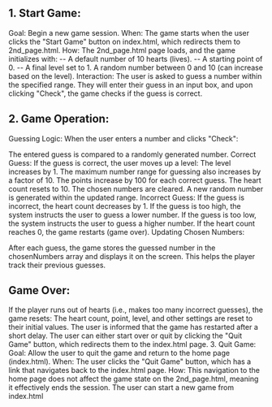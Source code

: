 ## 1. Start Game:
Goal: Begin a new game session.
When: The game starts when the user clicks the "Start Game" button on index.html, which redirects them to 2nd_page.html.
How: The 2nd_page.html page loads, and the game initializes with:
-- A default number of 10 hearts (lives).
-- A starting point of 0.
-- A final level set to 1.
A random number between 0 and 10 (can increase based on the level).
Interaction: The user is asked to guess a number within the specified range. They will enter their guess in an input box, and upon clicking "Check", the game checks if the guess is correct.
## 2. Game Operation:
Guessing Logic:
When the user enters a number and clicks "Check":

The entered guess is compared to a randomly generated number.
Correct Guess:
If the guess is correct, the user moves up a level:
The level increases by 1.
The maximum number range for guessing also increases by a factor of 10.
The points increase by 100 for each correct guess.
The heart count resets to 10.
The chosen numbers are cleared.
A new random number is generated within the updated range.
Incorrect Guess:
If the guess is incorrect, the heart count decreases by 1.
If the guess is too high, the system instructs the user to guess a lower number.
If the guess is too low, the system instructs the user to guess a higher number.
If the heart count reaches 0, the game restarts (game over).
Updating Chosen Numbers:

After each guess, the game stores the guessed number in the chosenNumbers array and displays it on the screen. This helps the player track their previous guesses.
## Game Over:
If the player runs out of hearts (i.e., makes too many incorrect guesses), the game resets:
The heart count, point, level, and other settings are reset to their initial values.
The user is informed that the game has restarted after a short delay.
The user can either start over or quit by clicking the "Quit Game" button, which redirects them to the index.html page.
3. Quit Game:
Goal: Allow the user to quit the game and return to the home page (index.html).
When: The user clicks the "Quit Game" button, which has a link that navigates back to the index.html page.
How: This navigation to the home page does not affect the game state on the 2nd_page.html, meaning it effectively ends the session. The user can start a new game from index.html
